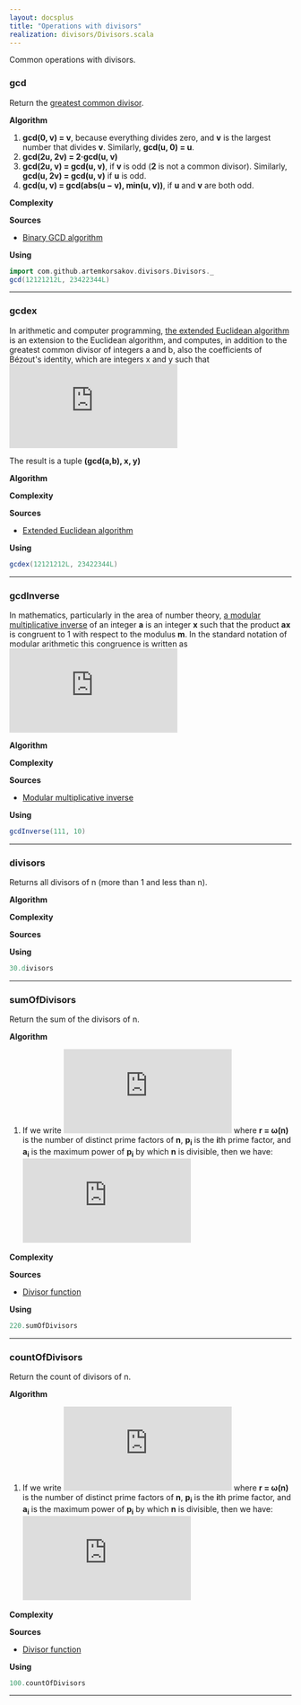```yaml
---
layout: docsplus
title: "Operations with divisors"
realization: divisors/Divisors.scala
---
```


Common operations with divisors.

### gcd
Return the [greatest common divisor](https://en.wikipedia.org/wiki/Greatest_common_divisor).

**Algorithm**
1. **gcd(0, v) = v**, because everything divides zero, and **v** is the largest number that divides **v**. 
Similarly, **gcd(u, 0) = u**.
2. **gcd(2u, 2v) = 2·gcd(u, v)**
3. **gcd(2u, v) = gcd(u, v)**, if **v** is odd (**2** is not a common divisor). 
Similarly, **gcd(u, 2v) = gcd(u, v)** if **u** is odd.
4. **gcd(u, v) = gcd(abs(u − v), min(u, v))**, if **u** and **v** are both odd.

**Complexity** 
     
**Sources** 
- [Binary GCD algorithm](https://en.wikipedia.org/wiki/Binary_GCD_algorithm)

**Using**
```scala mdoc
import com.github.artemkorsakov.divisors.Divisors._
gcd(12121212L, 23422344L)
```

---

### gcdex
In arithmetic and computer programming, 
[the extended Euclidean algorithm](https://en.wikipedia.org/wiki/Extended_Euclidean_algorithm) is an extension 
to the Euclidean algorithm, and computes, in addition to the greatest common divisor of integers a and b, 
also the coefficients of Bézout's identity, which are integers x and y such that
![formula](http://latex.codecogs.com/svg.latex?ax&plus;by=%5Cgcd(a,b).)

The result is a tuple **(gcd(a,b), x, y)**

**Algorithm**

**Complexity** 
     
**Sources** 
- [Extended Euclidean algorithm](https://en.wikipedia.org/wiki/Extended_Euclidean_algorithm)

**Using**
```scala mdoc
gcdex(12121212L, 23422344L)
```

---

### gcdInverse
In mathematics, particularly in the area of number theory, 
[a modular multiplicative inverse](https://en.wikipedia.org/wiki/Modular_multiplicative_inverse) 
of an integer **a** is an integer **x** such that the product **ax** is congruent to 1 with respect to the modulus **m**.
In the standard notation of modular arithmetic this congruence is written as
![formula](http://latex.codecogs.com/svg.latex?ax%20%5Cequiv%201%20%5Cpmod%7Bm%7D)

**Algorithm**

**Complexity** 
     
**Sources** 
- [Modular multiplicative inverse](https://en.wikipedia.org/wiki/Modular_multiplicative_inverse)

**Using**
```scala mdoc
gcdInverse(111, 10)
```

---

### divisors
Returns all divisors of n (more than 1 and less than n).

**Algorithm**

**Complexity** 
     
**Sources** 

**Using**
```scala mdoc
30.divisors
```

---

### sumOfDivisors
Return the sum of the divisors of n.

**Algorithm**
1. If we write 
![formula](http://latex.codecogs.com/svg.latex?n%20=%20%5Cprod_%7Bi=1%7D%5Er%20p_i%5E%7Ba_i%7D) 
where **r = ω(n)** is the number of distinct prime factors of **n**, **p<sub>i</sub>** is the **i**th prime factor, 
and **a<sub>i</sub>** is the maximum power of **p<sub>i</sub>** by which **n** is divisible, then we have:
![formula](http://latex.codecogs.com/svg.latex?%7B%5Cdisplaystyle%20%5Csigma%20_%7B1%7D(n)=%5Cprod%20_%7Bi=1%7D%5E%7Br%7D%7B%5Cfrac%20%7Bp_%7Bi%7D%5E%7B(a_%7Bi%7D&plus;1)%7D-1%7D%7Bp_%7Bi%7D-1%7D%7D.%7D)

**Complexity** 
     
**Sources** 
- [Divisor function](https://en.wikipedia.org/wiki/Divisor_function)

**Using**
```scala mdoc
220.sumOfDivisors
```

---

### countOfDivisors
Return the count of divisors of n.

**Algorithm**
1. If we write 
![formula](http://latex.codecogs.com/svg.latex?n%20=%20%5Cprod_%7Bi=1%7D%5Er%20p_i%5E%7Ba_i%7D) 
where **r = ω(n)** is the number of distinct prime factors of **n**, **p<sub>i</sub>** is the **i**th prime factor, 
and **a<sub>i</sub>** is the maximum power of **p<sub>i</sub>** by which **n** is divisible, then we have:
![formula](http://latex.codecogs.com/svg.latex?%5Csigma_0(n)=%5Cprod_%7Bi=1%7D%5Er%20(a_i&plus;1)) 

**Complexity** 
     
**Sources** 
- [Divisor function](https://en.wikipedia.org/wiki/Divisor_function)

**Using**
```scala mdoc
100.countOfDivisors
```

---

